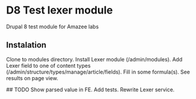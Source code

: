 # D8 Test lexer module
Drupal 8 test module for Amazee labs


## Instalation

Clone <link to github here> to modules directory.
Install Lexer module (/admin/modules).
Add Lexer field to one of content types  (/admin/structure/types/manage/article/fields).
Fill in some formula(s).
See results on page view.

## TODO
Show parsed value in FE.
Add tests.
Rewrite Lexer service.
